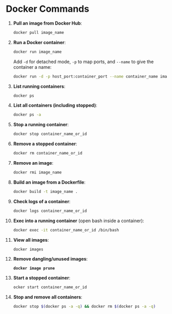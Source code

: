# Docker Commands

1.  **Pull an image from Docker Hub**:

    ```bash
    docker pull image_name
    ```
2.  **Run a Docker container**:

    ```bash
    docker run image_name
    ```

    Add `-d` for detached mode, `-p` to map ports, and `--name` to give the container a name:

    ```bash
    docker run -d -p host_port:container_port --name container_name image_name
    ```
3.  **List running containers**:

    ```bash
    docker ps
    ```
4.  **List all containers (including stopped)**:

    ```bash
    docker ps -a
    ```
5.  **Stop a running container**:

    ```bash
    docker stop container_name_or_id
    ```
6.  **Remove a stopped container**:

    ```bash
    docker rm container_name_or_id
    ```
7.  **Remove an image**:

    ```bash
    docker rmi image_name
    ```
8.  **Build an image from a Dockerfile**:

    ```bash
    docker build -t image_name .
    ```
9.  **Check logs of a container**:

    ```bash
    docker logs container_name_or_id
    ```
10. **Exec into a running container** (open bash inside a container):

    ```bash
    docker exec -it container_name_or_id /bin/bash
    ```
11. **View all images**:

    ```bash
    docker images
    ```
12. **Remove dangling/unused images**:

    <pre class="language-bash"><code class="lang-bash"><strong>docker image prune
    </strong></code></pre>
13. **Start a stopped container**:

    ```bash
    ocker start container_name_or_id
    ```
14. **Stop and remove all containers**:

    ```bash
    docker stop $(docker ps -a -q) && docker rm $(docker ps -a -q)
    ```

